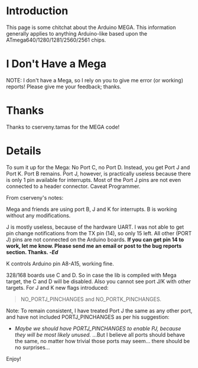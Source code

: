 # Introduction #

This page is some chitchat about the Arduino MEGA.  This information generally applies to anything Arduino-like based upon the ATmega640/1280/1281/2560/2561 chips.

# I Don't Have a Mega #
NOTE:  I don't have a Mega, so I rely on you to give me error (or working) reports!  Please give me your feedback; thanks.

# Thanks #
Thanks to cserveny.tamas for the MEGA code!

# Details #

To sum it up for the Mega:  No Port C, no Port D.  Instead, you get Port J and Port K.  Port B remains. Port J, however, is practically useless because there is only 1 pin available for interrupts.  Most of the Port J pins are not even connected to a header connector.  Caveat Programmer.

From cserveny's notes:

Mega and friends are using port B, J and K for interrupts.  B is working without any modifications.

J is mostly useless, because of the hardware UART. I was not able to get pin change notifications from the TX pin (14), so only 15 left. All other (PORT J) pins are not connected on the Arduino boards.  **If you can get pin 14 to work, let me know.  Please send me an email or post to the bug reports section.  Thanks.  -_Ed_**

K controls Arduino pin A8-A15, working fine.

328/168 boards use C and D.  So in case the lib is compiled with Mega target, the C and D will be disabled.  Also you cannot see port J/K with other targets.  For J and K new flags introduced:
> NO\_PORTJ\_PINCHANGES and NO\_PORTK\_PINCHANGES.

Note:  To remain consistent, I have treated Port J the same as any other port, and have not included PORTJ\_PINCHANGES as per his suggestion:
  * _Maybe we should have PORTJ\_PINCHANGES to enable PJ, because they will be most likely unused._
...But I believe all ports should behave the same, no matter how trivial those ports may seem... there should be no surprises...

Enjoy!